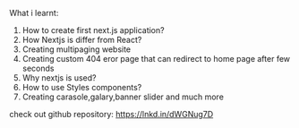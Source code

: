 What i learnt:
1) How to create first next.js application?
2) How Nextjs is differ from React?
3) Creating multipaging website
4) Creating custom 404 eror page that can redirect to home page after few seconds
5) Why nextjs is used?
6) How to use Styles components?
7) Creating carasole,galary,banner slider and much more

check out github repository:
https://lnkd.in/dWGNug7D
